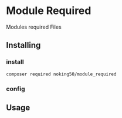 # Module Required

Modules required Files

## Installing

### install
```
composer required noking50/module_required
```

### config

## Usage


